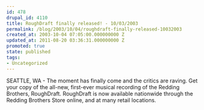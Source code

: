 ```yaml
---
id: 478
drupal_id: 4110
title: RoughDraft finally released! - 10/03/2003
permalink: /blog/2003/10/04/roughdraft-finally-released-10032003
created_at: 2003-10-04 07:05:00.000000000 Z
updated_at: 2011-08-20 03:36:31.000000000 Z
promoted: true
state: published
tags:
- Uncategorized
---
```

SEATTLE, WA - The moment has finally come and the critics are raving. Get your copy of the all-new, first-ever musical recording of the Redding Brothers, RoughDraft. RoughDraft is now available nationwide through the Redding Brothers Store online, and at many retail locations.
